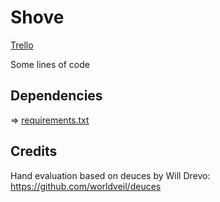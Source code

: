 # Shove
[Trello](trello.com/b/n23x0ggq/shove)

Some lines of code

## Dependencies
=> [requirements.txt](https://github.com/julianib/shove/blob/main/requirements.txt)

## Credits
Hand evaluation based on deuces by Will Drevo: https://github.com/worldveil/deuces
